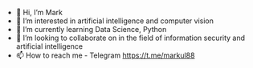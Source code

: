 - 👋 Hi, I’m Mark
- 👀 I’m interested in artificial intelligence and computer vision
- 🌱 I’m currently learning Data Science, Python
- 💞️ I’m looking to collaborate on in the field of information security and artificial intelligence
- 📫 How to reach me - Telegram https://t.me/markul88

<!---
14markul88/14markul88 is a ✨ special ✨ repository because its `README.md` (this file) appears on your GitHub profile.
You can click the Preview link to take a look at your changes.
--->
